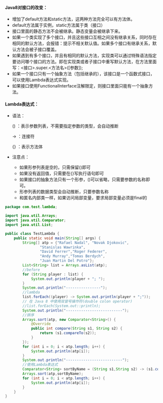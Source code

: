 #### Java8对接口的改变：

 * 增加了default方法和static方法，这两种方法完全可以有方法体。
 * default方法属于实例，static方法属于类（接口）
 * 接口里面的静态方法不会被继承。静态变量会被继承下来。
 * 如果一个类实现了多个接口，并且这些接口互相之间没有继承关系，同时存在相同的默认方法，会报错：提示不相关默认值。如果多个接口有继承关系，默认方法会被子接口覆盖。
 * 如果遇到有多个接口，并且有相同的默认方法，实现类可以通过特殊语法指定要访问哪个接口的方法。即在实现类或者子接口中重写默认方法，在方法里面写：<接口>.super.<方法名>([参数]);
 * 如果一个接口只有一个抽象方法（包括继承的），该接口是一个函数式接口，可以使用Lambda表达式实现。
 * 如果接口使用FunctionalInterface注解限定，则接口里面只能有一个抽象方法。

#### Lambda表达式：

 * 语法：

   ()	：表示参数列表，不需要指定参数的类型，会自动推断

   ->	：连接符

   {}	：表示方法体

* 注意点：

  + 如果形参列表是空的，只需保留()即可
  + 如果没有返回值，只需要在{}写执行语句即可
  + 如果接口的抽象方法只有一个形参，()可以省略，只需要参数的名称即可。
  + 形参列表的数据类型会自动推断，只要参数名称
  + 和匿名内部类一样，如果访问局部变量，要求局部变量必须是final的

```java
package com.test.lambda;

import java.util.Arrays;
import java.util.Comparator;
import java.util.List;

public class TestLambda {
    public static void main(String[] args) {
        String[] atp = {"Rafael Nadal", "Novak Djokovic",
                "Stanislas Wawrinka",
                "David Ferrer","Roger Federer",
                "Andy Murray","Tomas Berdych",
                "Juan Martin Del Potro"};
        List<String> list = Arrays.asList(atp);
        //before
        for (String player : list) {
            System.out.println(player + "; ");
        }
        System.out.println("----------------");
        //lambda
        list.forEach((player) -> System.out.println(player + ";"));
        // 在 Java 8 中使用双冒号操作符(double colon operator)
        //list.forEach(System.out::println);
        System.out.println("--------------------------");
        //排序
        Arrays.sort(atp, new Comparator<String>() {
            @Override
            public int compare(String s1, String s2) {
                return (s1.compareTo(s2));
            }
        });
        for (int i = 0; i < atp.length; i++) {
            System.out.println(atp[i]);
        }
        System.out.println("--------------------------");
        //使用Lambda表达式
        Comparator<String> sortByName = (String s1,String s2) -> (s1.compareTo(s2));
        Arrays.sort(atp,sortByName);
        for (int i = 0; i < atp.length; i++) {
            System.out.println(atp[i]);
        }
    }
}

```



